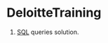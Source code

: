 # DeloitteTraining

1. [SQL](https://github.com/shivanidandir/DeloitteTraining/blob/master/SQL.sql) queries solution.
